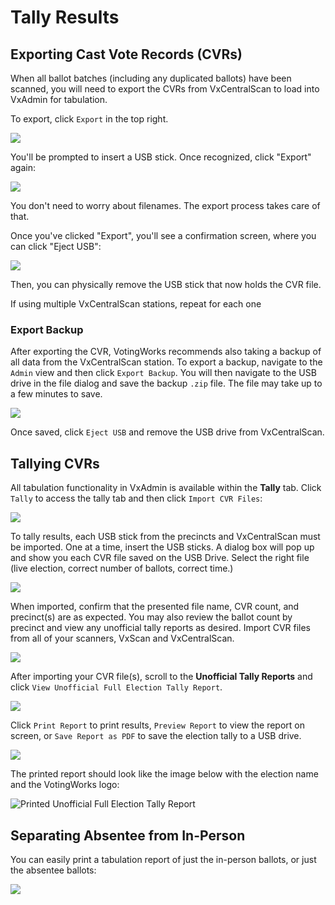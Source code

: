 # Tally Results

## Exporting Cast Vote Records (CVRs)

When all ballot batches (including any duplicated ballots) have been scanned, you will need to export the CVRs from VxCentralScan to load into VxAdmin for tabulation.

To export, click `Export` in the top right.

![](<../.gitbook/assets/image (94).png>)

You'll be prompted to insert a USB stick. Once recognized, click "Export" again:

![](<../.gitbook/assets/image (31).png>)

You don't need to worry about filenames. The export process takes care of that.

Once you've clicked "Export", you'll see a confirmation screen, where you can click "Eject USB":

![](<../.gitbook/assets/image (203).png>)

Then, you can physically remove the USB stick that now holds the CVR file.

If using multiple VxCentralScan stations, repeat for each one

### Export Backup

After exporting the CVR, VotingWorks recommends also taking a backup of all data from the VxCentralScan station. To export a backup, navigate to the `Admin` view and then click `Export Backup`. You will then navigate to the USB drive in the file dialog and save the backup `.zip` file. The file may take up to a few minutes to save.

![](<../.gitbook/assets/image (109).png>)

Once saved, click `Eject USB` and remove the USB drive from VxCentralScan.

## Tallying CVRs

All tabulation functionality in VxAdmin is available within the **Tally** tab. Click `Tally` to access the tally tab and then click `Import CVR Files`:

![](<../.gitbook/assets/image (209).png>)

To tally results, each USB stick from the precincts and VxCentralScan must be imported. One at a time, insert the USB sticks. A dialog box will pop up and show you each CVR file saved on the USB Drive. Select the right file (live election, correct number of ballots, correct time.)

![](<../.gitbook/assets/Screen Shot 2021-03-19 at 7.06.21 PM (1).png>)

When imported, confirm that the presented file name, CVR count, and precinct(s) are as expected. You may also review the ballot count by precinct and view any unofficial tally reports as desired. Import CVR files from all of your scanners, VxScan and VxCentralScan.

![](<../.gitbook/assets/image (92).png>)

After importing your CVR file(s), scroll to the **Unofficial Tally Reports** and click `View Unofficial Full Election Tally Report`.&#x20;

![](<../.gitbook/assets/image (126).png>)

Click `Print Report` to print results, `Preview Report` to view the report on screen, or `Save Report as PDF` to save the election tally to a USB drive.

![](<../.gitbook/assets/image (146).png>)

The printed report should look like the image below with the election name and the VotingWorks logo:

![Printed Unofficial Full Election Tally Report](../.gitbook/assets/results7.jpg)

## Separating Absentee from In-Person

You can easily print a tabulation report of just the in-person ballots, or just the absentee ballots:

![](<../.gitbook/assets/image (160).png>)
